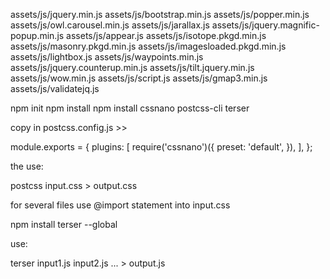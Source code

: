 assets/js/jquery.min.js  assets/js/bootstrap.min.js  assets/js/popper.min.js  assets/js/owl.carousel.min.js  assets/js/jarallax.js  assets/js/jquery.magnific-popup.min.js  assets/js/appear.js  assets/js/isotope.pkgd.min.js  assets/js/masonry.pkgd.min.js  assets/js/imagesloaded.pkgd.min.js  assets/js/lightbox.js  assets/js/waypoints.min.js  assets/js/jquery.counterup.min.js  assets/js/tilt.jquery.min.js  assets/js/wow.min.js  assets/js/script.js  assets/js/gmap3.min.js  assets/js/validatejq.js


npm init 
npm install
npm install cssnano postcss-cli terser

copy in postcss.config.js >>

module.exports = {
    plugins: [
        require('cssnano')({
            preset: 'default',
        }),
    ],
};

the use:

postcss input.css > output.css

for several files use @import statement into input.css

npm install terser --global

use:

terser input1.js input2.js ... > output.js